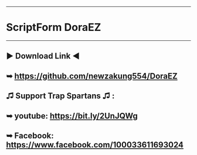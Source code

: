 -------------------
# ScriptForm DoraEZ 
-------------------
▶ Download Link ◀
-------------------
➥ https://github.com/newzakung554/DoraEZ
-------------------
♫ Support Trap Spartans ♫ :
-------------------
➥ youtube: https://bit.ly/2UnJQWg
-------------------
➥ Facebook: https://www.facebook.com/100033611693024
 -------------------
